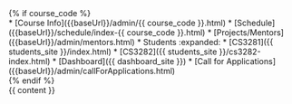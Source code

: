 <div id="flex-body">
{% if course_code %}<nav id="site-nav" class="fixed-header-padding">
    <div class="nav-component slim-scroll">
      <site-nav>
* [Course Info]({{baseUrl}}/admin/{{ course_code }}.html)
* [Schedule]({{baseUrl}}/schedule/index-{{ course_code }}.html)
* [Projects/Mentors]({{baseUrl}}/admin/mentors.html)
* Students :expanded:
  * [CS3281]({{ students_site }}/index.html)
  * [CS3282]({{ students_site }}/cs3282-index.html)
* [Dashboard]({{ dashboard_site }})
* [Call for Applications]({{baseUrl}}/admin/callForApplications.html)
      </site-nav>
    </div>
  </nav>{% endif %}
  <div id="content-wrapper" class="fixed-header-padding">
    {{ content }}
  </div>
  <nav id="page-nav" class="fixed-header-padding">
    <div class="nav-component slim-scroll">
      <page-nav />
    </div>
  </nav>
</div>

